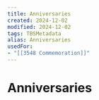 ```yaml
---
title: Anniversaries
created: 2024-12-02
modified: 2024-12-02
tags: TBSMetadata
alias: Anniversaries
usedFor:
- "[[3548 Commemoration]]"
---
```

# Anniversaries
